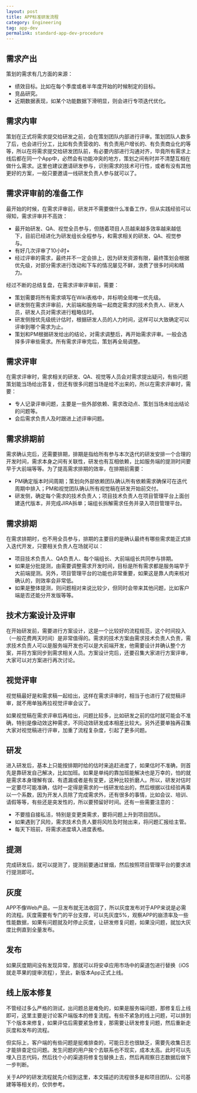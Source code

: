 ```yaml
---
layout: post
title: APP标准研发流程
category: Engineering
tag: app-dev
permalink: standard-app-dev-procedure
---
```


## 需求产出
策划的需求有几方面的来源：
- 绩效目标。比如在每个季度或者半年度开始的时候制定的目标。
- 竞品研究。
- 近期数据表现，如某个功能数据下滑明显，则会进行专项迭代优化。


## 需求内审
策划在正式将需求提交给研发之前，会在策划团队内部进行评审。策划团队人数多了后，也会进行分工，比如有负责营收的、有负责用户增长的、有负责商业化的等等，所以在将需求提交给研发团队前，有必要内部进行沟通对齐，毕竟所有需求上线后都在同一个App中，必然会有功能冲突的地方，策划之间有时并不清楚互相在做什么需求。这里也建议邀请研发参与，识别需求的技术可行性，或者有没有其他更好的方案，一般只要邀请一线研发负责人参与就可以了。


## 需求评审前的准备工作
最开始的时候，在需求评审前，研发并不需要做什么准备工作，但从实践经验可以得知，需求评审并不高效：
- 最开始研发、QA、视觉全员参与，但随着项目人员越来越多效率越来越低下，目前已经进化为研发组长全程参与，和需求相关的研发、QA、视觉参与。
- 有好几次评审了10小时+
- 经过评审的需求，最终并不一定会排上，因为研发资源有限，最终策划会根据优先级，对部分需求进行改动和下车的情况屡见不鲜，浪费了很多时间和精力。

经过不断的总结复盘，在需求评审评审前，需要：
- 策划需要将所有需求填写在Wiki表格中，并标明全局唯一优先级。
- 研发侧在需求评审前，大前端和服务端一起商定需求的技术负责人、研发人员，研发人员对需求进行粗略估时。
- 研发侧按优先级统计估时，根据研发人员的人力时间，这样可以大致确定可以评审到哪个需求为止。
- 策划和PM根据研发给出的结论，对需求调整后，再开始需求评审。一般会选择多评审些需求。所有需求评审完后，策划再全局调整。


## 需求评审
在需求评审时，需求相关的研发、QA、视觉等人员会对需求提出疑问，有些问题策划能当场给出答复，但还有很多问题当场是给不出来的，所以在需求评审时，需要：
- 专人记录评审问题，主要是一些外部依赖、需求改动点、策划当场未给出结论的问题等。
- 会后需求负责人及时跟进上述评审问题。


## 需求排期前
需求确认完后，还需要排期，排期是指给所有参与本次迭代的研发安排一个合理的开发时间，需求本身之间有关联性，研发也有互相依赖，比如服务端的提测时间要早于大前端等等。为了提高需求排期的效率，在排期前需要：
- PM确定版本时间周期；策划向外部依赖团队确认所有依赖需求确保可在迭代周期中排入；PM和视觉团队确认所有视觉稿在研发开始前交付。
- 研发侧，确定每个需求的技术负责人；项目技术负责人在项目管理平台上面创建迭代版本，并完成JIRA拆单；端组长拆解需求任务并录入项目管理平台。


## 需求排期
在需求排期时，也不用全员参与，排期的主要目的是确认最终有哪些需求能正式排入迭代开发，只要相关负责人在场就可以：
- 项目技术负责人、QA负责人、每个端组长、大前端组长共同参与排期。
- 如果是分批提测，由需要调整需求开发时间，目标是所有需求都是服务端早于大前端提测。另外，项目管理平台的功能也非常重要，如果这是靠人肉来核对确认的，则效率会非常低。
- 如果是整体提测，则问题相对来说比较少，但同时会带来其他问题，比如客户端是否还能分开发版等等。


## 技术方案设计及评审
在开始研发前，需要进行方案设计，这是一个比较好的流程规范，这个时间投入（一般花费两天时间）是非常值得的。需求的技术方案由需求技术负责人负责，需求技术负责人可以是服务端开发也可以是大前端开发，他需要设计并确认整个方案，并将方案同步到需求相关人员。方案设计完后，还要召集大家进行方案评审，大家可以对方案进行再次讨论。


## 视觉评审
视觉稿最好是和需求稿一起给出，这样在需求评审时，相当于也进行了视觉稿评审，就不用单独再拉视觉评审会议了。

如果视觉稿在需求评审后再给出，问题比较多，比如研发之前的估时就可能会不准确，特别是像动效这种需求，不同动效研发成本相差比较大。另外还要单独再召集大家对视觉稿进行评审，加重了流程复杂度，引起了更多问题。


## 研发
进入研发后，基本上只能按排期时给的估时来追赶进度了，如果估时不准确，则首先是靠研发自己解决，比如加班。如果是单纯的靠加班能解决也是万幸的，怕的就是需求本身理解有误、有遗漏或者是有变更，这种比较折磨人。所以，研发对估时一定要尽可能准确，估时一定得是需求的一线研发给出的，然后根据以往经验再乘以一个系数，因为开发人员除了完成需求外，还有很多的事情，比如会议、培训、请假等等，有些还是突发性的，所以要预留好时间。还有一些需要注意的：

- 不要擅自接私活，特别是变更类需求，要将问题上升到项目团队。
- 如果遇到了风险，需求技术负责人要将风险及时抛出来，将问题汇报给主管。
- 每天下班前，将需求进度填入进度表格。


## 提测
完成研发后，就可以提测了，提测前要通过冒烟，然后按照项目管理平台的要求进行提测即可。


## 灰度
APP不像Web产品，一旦发布就无法收回了，所以灰度发布对于APP来说是必需的流程。灰度需要有专门的平台支撑，可以先灰度5%，观察APP的崩溃率及一些性能数据，如果有问题就及时停止灰度，让研发修复问题，如果没问题，就加大灰度比例直到全量发布。

## 发布
如果灰度期间没有发现异常，那就可以将安卓应用市场中的渠道包进行替换（iOS就走苹果的提审流程），至此，新版本App正式上线。


## 线上版本修复
不管经过多么严格的测试，出问题总是难免的，如果是服务端问题，那修复后上线即可，这里主要是讨论客户端版本的修复流程。有些不紧急的线上问题，可以排到下个版本来修复，如果评估后需要紧急修复，那需要让研发修复问题，然后重新走灰度和发布的流程。

但实际上，客户端的有些问题是挺难排查的，可能日志也很缺乏，需要先收集日志才能排查定位问题。发生问题的用户挨个去联系也不现实，成本太高。此时可以先埋入日志代码，然后找个小的渠道将修复包替换上去，然后再观察日志数据后做下一步判断。

关于APP的研发流程就先介绍到这里，本文描述的流程很多是和项目团队、公司基建等等相关的，仅供参考。
